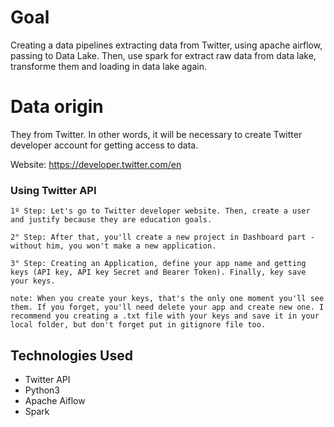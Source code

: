 # Goal
Creating a data pipelines extracting data from Twitter, using apache airflow, passing to Data Lake. Then, use spark for extract raw data from data lake, transforme them and loading in data lake again.

# Data origin
They from Twitter. In other words, it will be necessary to create Twitter developer account for getting access to data.

Website: https://developer.twitter.com/en

### Using Twitter API

    1º Step: Let's go to Twitter developer website. Then, create a user and justify because they are education goals. 

    2° Step: After that, you'll create a new project in Dashboard part - without him, you won't make a new application.
    
    3° Step: Creating an Application, define your app name and getting keys (API key, API key Secret and Bearer Token). Finally, key save your keys.

    note: When you create your keys, that's the only one moment you'll see them. If you forget, you'll need delete your app and create new one. I recommend you creating a .txt file with your keys and save it in your local folder, but don't forget put in gitignore file too.

## Technologies Used
- Twitter API
- Python3
- Apache Aiflow
- Spark 